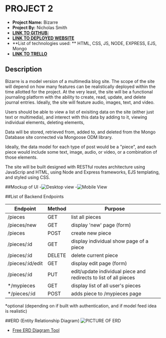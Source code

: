 # PROJECT 2

- **Project Name:** Bizarre
- **Project By:** Nicholas Smith
- [**LINK TO GITHUB:**](https://github.com/nicholasjamessmith/bizarre)
- [**LINK TO DEPLOYED WEBSITE**](https://bizarre.onrender.com/)
- **List of technologies used: ** HTML, CSS, JS, NODE, EXPRESS, EJS, Mongo
- [**LINK TO TRELLO**](https://trello.com/b/mhPIIh41/project2)

## Description
Bizarre is a model version of a multimedia blog site. The scope of the site will depend on how many features can be realistically deployed within the time allotted for the project. At the very least, the site will be a functional journaling platform with the ability to create, read, update, and delete journal entries. Ideally, the site will feature audio, images, text, and video.

Users should be able to view a list of exisiting data on the site (either just text or multimedia), and interect with this data by adding to it, viewing individual elements, deleting elements, 

Data will be stored, retrieved from, added to, and deleted from the Mongo Database site connected via Mongoose ODM library.

Ideally, the data model for each type of post would be a "piece", and each piece would include some text, image, audio, or video, or a combination of those elements.

The site will be built designed with RESTful routes architecture using JavaScrip and HTML, using Node and Express frameworks, EJS templating, and styled using CSS.



##Mockup of UI
-![Desktop view](http://imgur.com)
-![Mobile View](http://imgur.com)

##List of Backend Endpoints

| Endpoint    |    Method        |      Purpose      |
|-------------|------------------|-------------------|
| /pieces     |      GET         |list all pieces    |   
| /pieces/new |      GET         |display 'new' page (form) |
| /pieces     |      POST        |create new piece   |
| /pieces/:id |      GET         |display individual show page of a piece|
| /pieces/:id |      DELETE      |delete current piece|
|/pieces/:id/edit|GET            |display edit page (form)|
|/pieces/:id  |      PUT         |edit/update individual piece and redirects to list of all pieces
|*/mypieces    |      GET        | display list of all user's pieces
|*/pieces/:id  |      POST       | adds piece to /mypieces page

*optional (depending on if built with authentication, and if model feed idea is realistic)

##ERD (Entity Relationship Diagram)
![PICTURE OF ERD](http://imgur.com)
- [Free ERD Diagram Tool](https://dbdiagram.io/home)